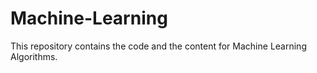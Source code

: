 # Machine-Learning
This repository contains the code and the content for Machine Learning Algorithms.
